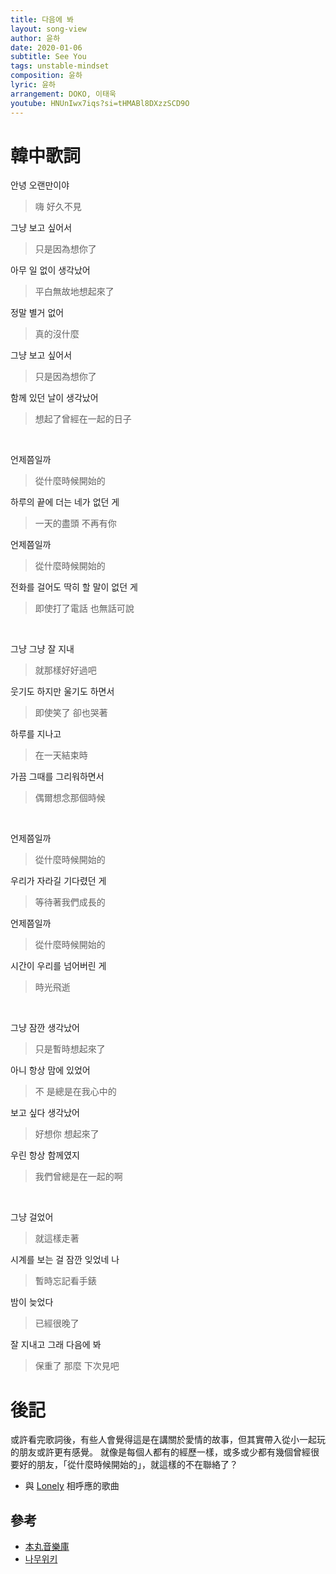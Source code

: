```yaml
---
title: 다음에 봐
layout: song-view
author: 윤하
date: 2020-01-06
subtitle: See You
tags: unstable-mindset
composition: 윤하
lyric: 윤하
arrangement: DOKO, 이태욱
youtube: HNUnIwx7iqs?si=tHMABl8DXzzSCD9O
---
```


# 韓中歌詞

안녕 오랜만이야

> 嗨 好久不見

그냥 보고 싶어서

> 只是因為想你了

아무 일 없이 생각났어

> 平白無故地想起來了

정말 별거 없어

> 真的沒什麼

그냥 보고 싶어서

> 只是因為想你了

함께 있던 날이 생각났어

> 想起了曾經在一起的日子

<br>

언제쯤일까

> 從什麼時候開始的

하루의 끝에 더는 네가 없던 게

> 一天的盡頭 不再有你

언제쯤일까

> 從什麼時候開始的

전화를 걸어도 딱히 할 말이 없던 게

> 即使打了電話 也無話可說

<br>

그냥 그냥 잘 지내

> 就那樣好好過吧

웃기도 하지만 울기도 하면서

> 即使笑了 卻也哭著

하루를 지나고

> 在一天結束時

가끔 그때를 그리워하면서

> 偶爾想念那個時候

<br>

언제쯤일까

> 從什麼時候開始的

우리가 자라길 기다렸던 게

> 等待著我們成長的

언제쯤일까

> 從什麼時候開始的

시간이 우리를 넘어버린 게

> 時光飛逝

<br>

그냥 잠깐 생각났어

> 只是暫時想起來了

아니 항상 맘에 있었어

> 不 是總是在我心中的

보고 싶다 생각났어

> 好想你 想起來了

우린 항상 함께였지

> 我們曾總是在一起的啊

<br>

그냥 걸었어

> 就這樣走著

시계를 보는 걸 잠깐 잊었네 나

> 暫時忘記看手錶

밤이 늦었다

> 已經很晚了

잘 지내고 그래 다음에 봐

> 保重了 那麼 下次見吧

# 後記

或許看完歌詞後，有些人會覺得這是在講關於愛情的故事，但其實帶入從小一起玩的朋友或許更有感覺。
就像是每個人都有的經歷一樣，或多或少都有幾個曾經很要好的朋友，「從什麼時候開始的」，就這樣的不在聯絡了？

- 與 [Lonely](/stable-mindset/lonely/) 相呼應的歌曲

## 參考

- [本丸音樂庫](https://as4572633.pixnet.net/blog/post/469154738)
- [나무위키](https://namu.wiki/w/UNSTABLE%20MINDSET#s-3.3)
